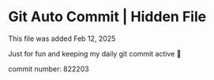 # Git Auto Commit | Hidden File

This file was added Feb 12, 2025

Just for fun and keeping my daily git commit active 🤪

commit number: 822203
